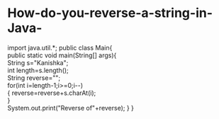 # How-do-you-reverse-a-string-in-Java-
import java.util.*; 
public class Main{   
public static void main(String[] args){    
String s="Kanishka";     
int length=s.length();     
String reverse="";      
for(int i=length-1;i>=0;i--)     
{       reverse=reverse+s.charAt(i);     
}   
System.out.print("Reverse of"+reverse); } }
